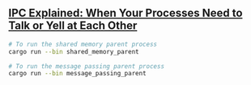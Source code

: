 
## [IPC Explained: When Your Processes Need to Talk or Yell at Each Other](https://medium.com/@lordmoma/ipc-explained-when-your-processes-need-to-talk-or-yell-at-each-other-9ca29a515e99)

```bash
# To run the shared memory parent process
cargo run --bin shared_memory_parent

# To run the message passing parent process
cargo run --bin message_passing_parent

```